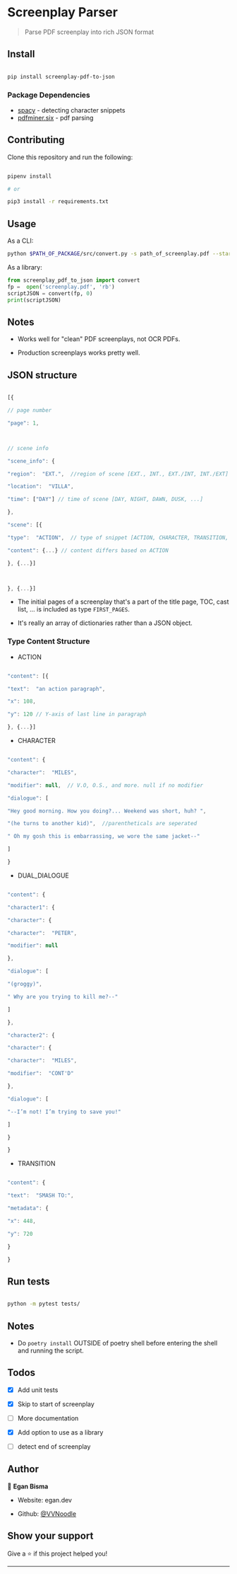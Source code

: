 # Screenplay Parser

> Parse PDF screenplay into rich JSON format

## Install

```sh

pip install screenplay-pdf-to-json

```

### Package Dependencies

- [spacy](https://github.com/explosion/spaCy) - detecting character snippets
- [pdfminer.six](https://github.com/pdfminer/pdfminer.six) - pdf parsing

## Contributing

Clone this repository and run the following:

```sh

pipenv install

# or

pip3 install -r requirements.txt

```

## Usage

As a CLI:

```sh
python $PATH_OF_PACKAGE/src/convert.py -s path_of_screenplay.pdf --start page_number_to_start_analyzing
```

As a library:

```python
from screenplay_pdf_to_json import convert
fp =  open('screenplay.pdf', 'rb')
scriptJSON = convert(fp, 0)
print(scriptJSON)
```

## Notes

- Works well for "clean" PDF screenplays, not OCR PDFs.

- Production screenplays works pretty well.

## JSON structure

```js

[{

// page number

"page": 1,



// scene info

"scene_info": {

"region":  "EXT.",  //region of scene [EXT., INT., EXT./INT, INT./EXT]

"location":  "VILLA",

"time": ["DAY"] // time of scene [DAY, NIGHT, DAWN, DUSK, ...]

},

"scene": [{

"type":  "ACTION",  // type of snippet [ACTION, CHARACTER, TRANSITION, DUAL_DIALOGUE]

"content": {...} // content differs based on ACTION

}, {...}]



}, {...}]

```

- The initial pages of a screenplay that's a part of the title page, TOC, cast list, ... is included as type `FIRST_PAGES`.

- It's really an array of dictionaries rather than a JSON object.

### Type Content Structure

- ACTION

```js

"content": [{

"text":  "an action paragraph",

"x": 108,

"y": 120 // Y-axis of last line in paragraph

}, {...}]

```

- CHARACTER

```js

"content": {

"character":  "MILES",

"modifier": null,  // V.O, O.S., and more. null if no modifier

"dialogue": [

"Hey good morning. How you doing?... Weekend was short, huh? ",

"(he turns to another kid)",  //parentheticals are seperated

" Oh my gosh this is embarrassing, we wore the same jacket--"

]

}

```

- DUAL_DIALOGUE

```js

"content": {

"character1": {

"character": {

"character":  "PETER",

"modifier": null

},

"dialogue": [

"(groggy)",

" Why are you trying to kill me?--"

]

},

"character2": {

"character": {

"character":  "MILES",

"modifier":  "CONT'D"

},

"dialogue": [

"--I’m not! I’m trying to save you!"

]

}

}

```

- TRANSITION

```js

"content": {

"text":  "SMASH TO:",

"metadata": {

"x": 448,

"y": 720

}

}

```

## Run tests

```sh

python -m pytest tests/

```

## Notes

- Do `poetry install` OUTSIDE of poetry shell before entering the shell and running the script.

## Todos

- [x] Add unit tests

- [x] Skip to start of screenplay

- [ ] More documentation

- [x] Add option to use as a library

- [ ] detect end of screenplay

## Author

👤 **Egan Bisma**

- Website: egan.dev

- Github: [@VVNoodle](https://github.com/VVNoodle)

## Show your support

Give a ⭐️ if this project helped you!

---
